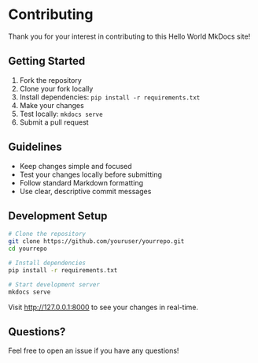 # Contributing

Thank you for your interest in contributing to this Hello World MkDocs site!

## Getting Started

1. Fork the repository
2. Clone your fork locally
3. Install dependencies: `pip install -r requirements.txt`
4. Make your changes
5. Test locally: `mkdocs serve`
6. Submit a pull request

## Guidelines

- Keep changes simple and focused
- Test your changes locally before submitting
- Follow standard Markdown formatting
- Use clear, descriptive commit messages

## Development Setup

```bash
# Clone the repository
git clone https://github.com/youruser/yourrepo.git
cd yourrepo

# Install dependencies
pip install -r requirements.txt

# Start development server
mkdocs serve
```

Visit http://127.0.0.1:8000 to see your changes in real-time.

## Questions?

Feel free to open an issue if you have any questions!